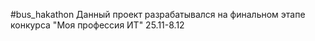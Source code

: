 #bus_hakathon
Данный проект разрабатывался на финальном этапе конкурса "Моя профессия ИТ" 25.11-8.12
  
